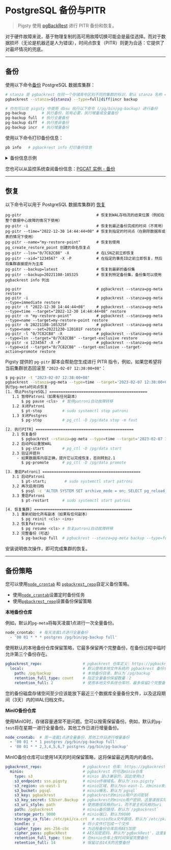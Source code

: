 # PostgreSQL 备份与PITR

> Pigsty 使用 [pgBackRest](https://pgbackrest.org/) 进行 PITR 备份和恢复。

对于硬件故障来说，基于物理复制的高可用故障切换可能会是最佳选择。而对于数据损坏（无论是机器还是人为错误），时间点恢复（PITR）则更为合适：它提供了对最坏情况的兜底。



----------------

## 备份

使用以下命令[备份](https://pgbackrest.org/command.html#command-backup) PostgreSQL 数据库集群：


```bash
# stanza 是 pgbackrest 在同一个存储库中区别不同的集群的标识，默认 stanza 名称 = {{ pg_cluster }}
pgbackrest --stanza=${stanza} --type=full|diff|incr backup

# 你也可以在 pigsty 中使用 dbsu 执行以下命令 (/pg/bin/pg-backup) 进行备份
pg-backup       # 执行备份，如有必要，执行增量或全量备份
pg-backup full  # 执行全量备份
pg-backup diff  # 执行差异备份
pg-backup incr  # 执行增量备份
```

使用以下命令打印备份信息：

```bash
pb info   # pgbackrest info 打印备份信息
```

<details><summary>备份信息示例</summary>

```bash
$ pb info
stanza: pg-meta
    status: ok
    cipher: none

    db (current)
        wal archive min/max (14): 000000010000000000000001/000000010000000000000023

        full backup: 20221108-105325F
            timestamp start/stop: 2022-11-08 10:53:25 / 2022-11-08 10:53:29
            wal start/stop: 000000010000000000000004 / 000000010000000000000004
            database size: 96.6MB, database backup size: 96.6MB
            repo1: backup set size: 18.9MB, backup size: 18.9MB

        incr backup: 20221108-105325F_20221108-105938I
            timestamp start/stop: 2022-11-08 10:59:38 / 2022-11-08 10:59:41
            wal start/stop: 00000001000000000000000F / 00000001000000000000000F
            database size: 246.7MB, database backup size: 167.3MB
            repo1: backup set size: 35.4MB, backup size: 20.4MB
            backup reference list: 20221108-105325F
```

</details>

您也可以从监控系统查阅备份信息：[PGCAT 实例 - 备份](https://demo.pigsty.cc/d/pgcat-instance/pgcat-instance?viewPanel=158)



----------------

## 恢复

以下命令可以用于 PostgreSQL 数据库集群的 [恢复](https://pgbackrest.org/command.html#command-restore)

```
pg-pitr                                 # 恢复到WAL存档流的结束位置（例如在整个数据中心故障的情况下使用）
pg-pitr -i                              # 恢复到最近备份完成的时间（不常用）
pg-pitr --time="2022-12-30 14:44:44+08" # 恢复到指定的时间点（在删除数据库或表的情况下使用）
pg-pitr --name="my-restore-point"       # 恢复到使用 pg_create_restore_point 创建的命名恢复点
pg-pitr --lsn="0/7C82CB8" -X            # 在LSN之前立即恢复
pg-pitr --xid="1234567" -X -P           # 在指定的事务ID之前立即恢复，然后将集群直接提升为主库
pg-pitr --backup=latest                 # 恢复到最新的备份集
pg-pitr --backup=20221108-105325        # 恢复到特定备份集，备份集可以使用 pgbackrest info 列出

pg-pitr                                 # pgbackrest --stanza=pg-meta restore
pg-pitr -i                              # pgbackrest --stanza=pg-meta --type=immediate restore
pg-pitr -t "2022-12-30 14:44:44+08"     # pgbackrest --stanza=pg-meta --type=time --target="2022-12-30 14:44:44+08" restore
pg-pitr -n "my-restore-point"           # pgbackrest --stanza=pg-meta --type=name --target=my-restore-point restore
pg-pitr -b 20221108-105325F             # pgbackrest --stanza=pg-meta --type=name --set=20221230-120101F restore
pg-pitr -l "0/7C82CB8" -X               # pgbackrest --stanza=pg-meta --type=lsn --target="0/7C82CB8" --target-exclusive restore
pg-pitr -x 1234567 -X -P                # pgbackrest --stanza=pg-meta --type=xid --target="0/7C82CB8" --target-exclusive --target-action=promote restore
``` 

Pigsty 提供的 `pg-pitr` 脚本会帮助您生成进行 PITR 指令，例如，如果您希望将当前集群状态回滚至 `"2023-02-07 12:38:00+08"`：

```bash
$ pg-pitr -t "2023-02-07 12:38:00+08"
pgbackrest --stanza=pg-meta --type=time --target='2023-02-07 12:38:00+08' restore
执行pg-meta时间点恢复
[1. 停止PostgreSQL] ===========================================
   1.1 暂停Patroni（如果有任何副本）
       $ pg pause <cls>  # 暂停patroni自动故障转移
   1.2 关闭Patroni
       $ pt-stop         # sudo systemctl stop patroni
   1.3 关闭Postgres
       $ pg-stop         # pg_ctl -D /pg/data stop -m fast

[2. 执行PITR] ===========================================
   2.1 恢复备份
       $ pgbackrest --stanza=pg-meta --type=time --target='2023-02-07 12:38:00+08' restore
   2.2 启动PG以重放WAL
       $ pg-start        # pg_ctl -D /pg/data start
   2.3 验证并提升
     - 如果数据库内容正确，提升它以完成恢复，否则转到2.1
       $ pg-promote      # pg_ctl -D /pg/data promote

[3. 重启Patroni] ===========================================
   3.1 启动Patroni
       $ pt-start;        # sudo systemctl start patroni
   3.2 再次启用归档
       $ psql -c 'ALTER SYSTEM SET archive_mode = on; SELECT pg_reload_conf();'
   3.3 重启Patroni
       $ pt-restart      # sudo systemctl start patroni

[4. 恢复集群] ===========================================
   3.1 重新初始化所有副本（如果有任何副本）
       $ pg reinit <cls> <ins>
   3.2 恢复Patroni
       $ pg resume <cls> # 恢复patroni自动故障转移
   3.2 完整备份（可选）
       $ pg-backup full  # pgbackrest --stanza=pg-meta backup --type=full
```

安装说明依次操作，即可完成集群的恢复。



----------------

## 备份策略

您可以使用[`node_crontab`](https://chat.openai.com/PARAM#node_crontab) 和 [`pgbackrest_repo`](https://chat.openai.com/PARAM#pgbackrest_repo)自定义备份策略。

- 使用[`node_crontab`](https://chat.openai.com/PARAM#node_crontab)设置定时备份任务
- 使用[`pgbackrest_repo`](https://chat.openai.com/PARAM#pgbackrest_repo)设置备份保留策略

**本地备份仓库**

例如，默认的`pg-meta`将每天凌晨1点进行一次全量备份。

```bash
node_crontab:  # 每天凌晨1点进行全量备份
  - '00 01 * * * postgres /pg/bin/pg-backup full'
```

使用默认的本地备份仓库保留策略，它最多保留两个完整备份，在备份过程中临时允许第三个备份存在。

```yaml
pgbackrest_repo:                  # pgbackrest 仓库定义: https://pgbackrest.org/configuration.html#section-repository
  local:                          # 默认使用本地文件系统的 pgbackrest 备份仓库
    path: /pg/backup              # 本地备份目录，默认为`/pg/backup`
    retention_full_type: count    # 指定全量备份保留数量：2
    retention_full: 2             # 使用本地文件系统仓库时，最多保留2个完整备份，备份时临时允许3个
```

您的备份磁盘存储空间至少应该能放下最近三个数据库全量备份文件，以及这段期间（3天）内的WAL归档文件。



**MinIO备份仓库**

使用MinIO时，存储容量通常不是问题。您可以按需保留备份。例如，默认的`pg-test`将在星期一进行全量备份，其他工作日进行增量备份。

```yaml
node_crontab:  # 周一凌晨1点进全量备份，其他工作日进行增量备份
  - '00 01 * * 1 postgres /pg/bin/pg-backup full'
  - '00 01 * * 2,3,4,5,6,7 postgres /pg/bin/pg-backup'
```

MinIO备份仓库可以使用14天的时间保留策略，这将保留最近两周内的备份。

```yaml
pgbackrest_repo:                  # pgbackrest 仓库: https://pgbackrest.org/configuration.html#section-repository=
  minio:                          # pgbackrest 的可选minio仓库
    type: s3                      # minio 是s3兼容的，因此使用s3
    s3_endpoint: sss.pigsty       # minio终端域名，默认为`sss.pigsty`
    s3_region: us-east-1          # minio区域，默认为us-east-1，对minio来说没有用
    s3_bucket: pgsql              # minio桶名，默认为`pgsql`
    s3_key: pgbackrest            # pgbackrest的minio用户访问密钥
    s3_key_secret: S3User.Backup  # pgbackrest的minio用户密钥，这里请按实际情况填写密码，最好不要使用默认密码。
    s3_uri_style: path            # 使用路径风格的uri，而不是主机风格的uri
    path: /pgbackrest             # minio备份路径，默认为`/pgbackrest`
    storage_port: 9000            # minio端口，默认为9000
    storage_ca_file: /etc/pki/ca.crt  # minio的ca文件路径，默认为`/etc/pki/ca.crt`
    bundle: y                     # 将小文件打包成一个文件
    cipher_type: aes-256-cbc      # 为远程备份仓库启用AES加密
    cipher_pass: pgBackRest       # AES加密密码，默认为'pgBackRest'，这里最好按需修改以下
    retention_full_type: time     # 在minio仓库上按时间保留完整备份
    retention_full: 14            # 保留过去14天的完整备份
```

